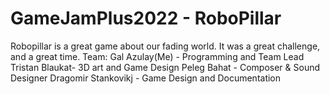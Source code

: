 # GameJamPlus2022 - RoboPillar
Robopillar is a great game about our fading world.
It was a great challenge, and a great time.
Team: Gal Azulay(Me) - Programming and Team Lead
      Tristan Blaukat- 3D art and Game Design
      Peleg Bahat - Composer & Sound Designer
      Dragomir Stankovikj - Game Design and Documentation
